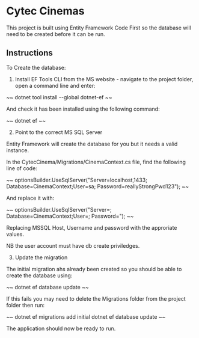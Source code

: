 # Cytec Cinemas

This project is built using Entity Framework Code First so the database will need to be created before it can be run.

## Instructions

To Create the database:

1. Install EF Tools CLI from the MS website - navigate to the project folder, open a command line and enter:

~~
dotnet tool install --global dotnet-ef
~~

And check it has been installed using the following command:

~~
dotnet ef
~~

2. Point to the correct MS SQL Server

Entity Framework will create the database for you but it needs a valid instance. 

In the CytecCinema/Migrations/CinemaContext.cs file, find the following line of code:

~~
optionsBuilder.UseSqlServer("Server=localhost,1433; Database=CinemaContext;User=sa; Password=reallyStrongPwd123");
~~

And replace it with:

~~
optionsBuilder.UseSqlServer("Server=<MSSQL HOST>; Database=CinemaContext;User=<USERNAME>; Password=<PASSWORD>");
~~

Replacing MSSQL Host, Username and password with the approriate values.

NB the user account must have db create priviledges.

3. Update the migration

The initial migration ahs already been created so you should be able to create the database using:

~~
dotnet ef database update
~~

If this fails you may need to delete the Migrations folder from the project folder then run:

~~
dotnet ef migrations add initial
dotnet ef database update
~~

The application should now be ready to run.